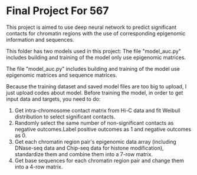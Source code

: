 # Final Project For 567

This project is aimed to use deep neural network to predict significant contacts for chromatin regions with the use of corresponding epigenomic information and sequences.

This folder has two models used in this project:
The file "model_auc.py" includes building and training of the model only use epigenomic matrices.

The file "model_auc.py" includes building and training of the model use epigenomic matrices and sequence matrices.

Because the training dataset and saved model files are too big to upload, I just upload codes about model. Before training the model, in order to get input data and targets, you need to do:
1. Get intra-chromosome contact matrix from Hi-C data and fit Weibull distribution to select significant contacts.
2. Randomly select the same number of non-significant contacts as negative outcomes.Label positive outcomes as 1 and negative outcomes as 0.
3. Get each chromatin region pair's epigenomic data array (including DNase-seq data and Chip-seq data for histone modification), standardize them and combine them into a 7-row matrix.
4. Get base sequences for each chromatin region pair and change them into a 4-row matrix.
